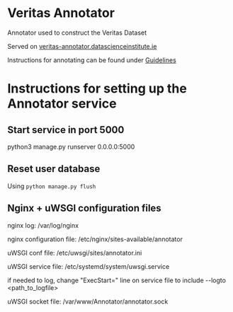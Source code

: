 # Veritas Annotator 

Annotator used to construct the Veritas Dataset

Served on [veritas-annotator.datascienceinstitute.ie](veritas-annotator.datascienceinstitute.ie "Veritas Annotator")

Instructions for annotating can be found under [Guidelines](veritas-annotator.datascienceinstitute.ie/guidelines "Annotator Guidelines")

# Instructions for setting up the Annotator service

## Start service in port 5000

python3 manage.py runserver 0.0.0.0:5000

## Reset user database

Using ```python manage.py flush```


## Nginx + uWSGI configuration files

nginx log: /var/log/nginx

nginx configuration file: /etc/nginx/sites-available/annotator

uWSGI conf file: /etc/uwsgi/sites/annotator.ini

uWSGI service file: /etc/systemd/system/uwsgi.service

if needed to log, change "ExecStart=" line on service file to include --logto <path_to_logfile>

uWSGI socket file: /var/www/Annotator/annotator.sock
